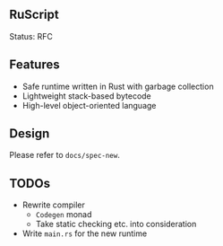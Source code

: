 RuScript
------
Status: RFC

## Features

* Safe runtime written in Rust with garbage collection
* Lightweight stack-based bytecode
* High-level object-oriented language

## Design
Please refer to `docs/spec-new`.

## TODOs
* Rewrite compiler
  + `Codegen` monad
  + Take static checking etc. into consideration
* Write `main.rs` for the new runtime
